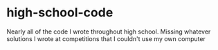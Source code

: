 # high-school-code
Nearly all of the code I wrote throughout high school. Missing whatever solutions I wrote at competitions that I couldn't use my own computer
